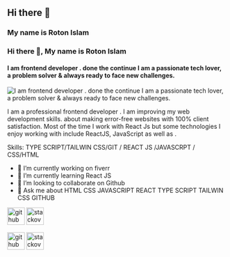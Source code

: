 ## Hi there 👋
### My name is Roton Islam
### Hi there 👋, My name is Roton Islam
#### I am frontend developer . done the continue  I am a passionate tech lover, a problem solver & always ready to face new challenges.
![I am frontend developer . done the continue  I am a passionate tech lover, a problem solver & always ready to face new challenges.](https://arturssmirnovs.github.io/github-profile-readme-generator/images/banner.png)

I am a professional frontend developer . I am improving my web development skills. about making error-free websites with 100% client satisfaction. Most of the time I work with React Js but some technologies I enjoy working with include ReactJS, JavaScript as well as .

Skills: TYPE SCRIPT/TAILWIN CSS/GIT / REACT JS /JAVASCRPT / CSS/HTML

- 🔭 I’m currently working on fiverr 
- 🌱 I’m currently learning React JS 
- 👯 I’m looking to collaborate on Github 
- 💬 Ask me about HTML CSS JAVASCRIPT REACT TYPE SCRIPT TAILWIN CSS GITHUB 


[<img src='https://cdn.jsdelivr.net/npm/simple-icons@3.0.1/icons/github.svg' alt='github' height='40'>](https://github.com/rotonislambauk880@gmail.com)  [<img src='https://cdn.jsdelivr.net/npm/simple-icons@3.0.1/icons/stackoverflow.svg' alt='stackoverflow' height='40'>](https://stackoverflow.com/users/yes )  




[<img src='https://cdn.jsdelivr.net/npm/simple-icons@3.0.1/icons/github.svg' alt='github' height='40'>](https://github.com/rotonislambauk880@gmail.com)  [<img src='https://cdn.jsdelivr.net/npm/simple-icons@3.0.1/icons/stackoverflow.svg' alt='stackoverflow' height='40'>](https://stackoverflow.com/users/yes )  


